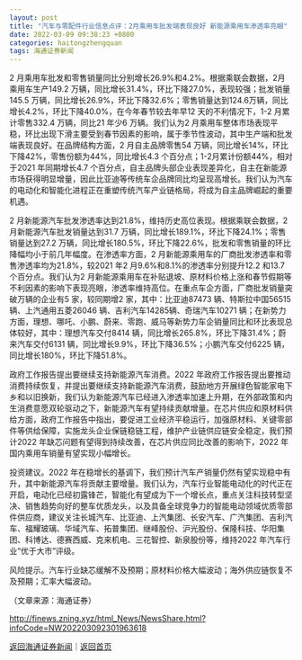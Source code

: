 ```yaml
---
layout: post
title: "汽车与零配件行业信息点评：2月乘用车批发端表现良好 新能源乘用车渗透率亮眼"
date: 2022-03-09 09:38:23 +0800
categories: haitongzhengquan
tags: 海通证券新闻
---
```

<p>2 月乘用车批发和零售销量同比分别增长26.9%和4.2%。根据乘联会数据，2月乘用车生产149.2 万辆，同比增长31.4%，环比下降27.0%，表现较强；批发销量145.5 万辆，同比增长26.9%，环比下降32.6%；零售销量达到124.6万辆，同比增长4.2%，环比下降40.0%，在今年春节较去年早12 天的不利情况下，1-2 月累计零售332.4 万辆，同比21 年少6 万辆。我们认为2 月乘用车整体市场表现平稳，环比出现下滑主要受到春节因素的影响，属于季节性波动，其中生产端和批发端表现良好。在品牌结构方面，2 月自主品牌零售54 万辆，同比增长14%，环比下降42%，零售份额为44%，同比增长4.3 个百分点；1-2月累计份额44%，相对于2021 年同期增长4.7 个百分点，自主品牌头部企业表现差异化，自主在新能源市场获得明显增量，因此比亚迪等传统车企品牌同比均呈现高增长。我们认为汽车的电动化和智能化进程正在重塑传统汽车产业链格局，将成为自主品牌崛起的重要机遇。</p>
 <p>2 月新能源汽车批发渗透率达到21.8%，维持历史高位表现。根据乘联会数据，2 月新能源汽车批发销量达到31.7 万辆，同比增长189.1%，环比下降24.1%；零售销量达到27.2 万辆，同比增长180.5%，环比下降22.6%，批发和零售销量的环比降幅均小于前几年幅度。在渗透率方面，2 月新能源乘用车的厂商批发渗透率和零售渗透率均为21.8%，较2021 年2 月9.6%和8.1%的渗透率分别提升12.2 和13.7 个百分点。我们认为2 月新能源乘用车在补贴退坡、原材料价格上涨和春节假期等不利因素的影响下表现亮眼，渗透率维持高位。在重点车企方面，厂商批发销量突破万辆的企业有5 家，较同期增2 家，其中：比亚迪87473 辆、特斯拉中国56515 辆、上汽通用五菱26046 辆、吉利汽车14285辆、奇瑞汽车10271 辆；在新势力方面，理想、哪吒、小鹏、蔚来、零跑、威马等新势力车企销量同比和环比表现总体较好，其中：理想汽车交付8414 辆，同比增长265.8%，环比下降31.4%；蔚来汽车交付6131 辆，同比增长9.9%，环比下降36.5%；小鹏汽车交付6225 辆，同比增长180%，环比下降51.8%。</p>
 <p>政府工作报告提出要继续支持新能源汽车消费。2022 年政府工作报告提出要推动消费持续恢复，并提出要继续支持新能源汽车消费，鼓励地方开展绿色智能家电下乡和以旧换新，我们认为新能源汽车已经进入渗透率加速上升期，在外部政策和内生消费意愿双轮驱动之下，新能源汽车有望持续贡献增量。在芯片供应和原材料供给方面，政府工作报告中指出，要促进工业经济平稳运行，加强原材料、关键零部件等供给保障，实施龙头企业保链稳链工程，维护产业链供应链安全稳定，我们预计2022 年缺芯问题有望得到持续改善，在芯片供应同比改善的影响下，2022 年国内乘用车销量有望实现小幅增长。</p>
 <p>投资建议。2022 年在稳增长的基调下，我们预计汽车产销量仍然有望实现稳中有升，其中新能源汽车将贡献主要增量。我们认为，汽车行业智能电动化的时代正在开启，电动化已经初露锋芒，智能化有望成为下一个增长点，重点关注科技转型坚决、销售趋势向好的整车优质龙头，以及具备全球竞争力的智能电动领域优质零部件供应商，建议关注长城汽车、比亚迪、上汽集团、长安汽车、广汽集团、吉利汽车、福耀玻璃、华域汽车、拓普集团、继峰股份、沪光股份、保隆科技、华阳集团、科博达、德赛西威、克来机电、三花智控、新泉股份等，维持2022 年汽车行业“优于大市”评级。</p>
 <p>风险提示。汽车行业缺芯缓解不及预期；原材料价格大幅波动；海外供应链恢复不及预期；汇率大幅波动。</p><p class="em_media">（文章来源：海通证券）</p>

<http://finews.zning.xyz/html_News/NewsShare.html?infoCode=NW202203092301963618>

[返回海通证券新闻](//finews.withounder.com/category/haitongzhengquan.html)｜[返回首页](//finews.withounder.com/)